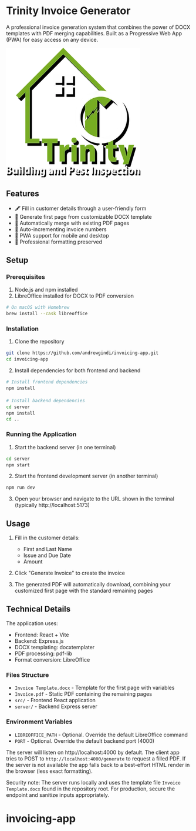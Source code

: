 # Trinity Invoice Generator

A professional invoice generation system that combines the power of DOCX templates with PDF merging capabilities. Built as a Progressive Web App (PWA) for easy access on any device.

![Trinity Logo](TrinityLogo.png)

## Features

- 🖋 Fill in customer details through a user-friendly form
- 📄 Generate first page from customizable DOCX template
- 📑 Automatically merge with existing PDF pages
- 🔢 Auto-incrementing invoice numbers
- 📱 PWA support for mobile and desktop
- 💼 Professional formatting preserved

## Setup

### Prerequisites

1. Node.js and npm installed
2. LibreOffice installed for DOCX to PDF conversion

```bash
# On macOS with Homebrew
brew install --cask libreoffice
```

### Installation

1. Clone the repository
```bash
git clone https://github.com/andrewgindi/invoicing-app.git
cd invoicing-app
```

2. Install dependencies for both frontend and backend
```bash
# Install frontend dependencies
npm install

# Install backend dependencies
cd server
npm install
cd ..
```

### Running the Application

1. Start the backend server (in one terminal)
```bash
cd server
npm start
```

2. Start the frontend development server (in another terminal)
```bash
npm run dev
```

3. Open your browser and navigate to the URL shown in the terminal (typically http://localhost:5173)

## Usage

1. Fill in the customer details:
   - First and Last Name
   - Issue and Due Date
   - Amount

2. Click "Generate Invoice" to create the invoice

3. The generated PDF will automatically download, combining your customized first page with the standard remaining pages

## Technical Details

The application uses:
- Frontend: React + Vite
- Backend: Express.js
- DOCX templating: docxtemplater
- PDF processing: pdf-lib
- Format conversion: LibreOffice

### Files Structure
- `Invoice Template.docx` - Template for the first page with variables
- `Invoice.pdf` - Static PDF containing the remaining pages
- `src/` - Frontend React application
- `server/` - Backend Express server

### Environment Variables
- `LIBREOFFICE_PATH` - Optional. Override the default LibreOffice command
- `PORT` - Optional. Override the default backend port (4000)

The server will listen on http://localhost:4000 by default. The client app tries to POST to `http://localhost:4000/generate` to request a filled PDF. If the server is not available the app falls back to a best-effort HTML render in the browser (less exact formatting).

Security note: The server runs locally and uses the template file `Invoice Template.docx` found in the repository root. For production, secure the endpoint and sanitize inputs appropriately.
# invoicing-app